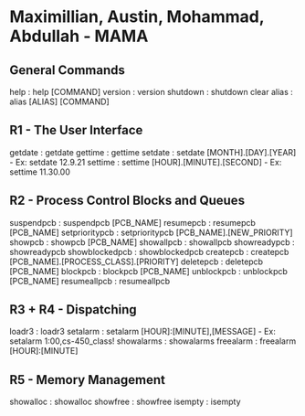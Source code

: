 # Maximillian, Austin, Mohammad, Abdullah - MAMA

## General Commands
help : help [COMMAND]
version : version
shutdown : shutdown
clear
alias : alias [ALIAS] [COMMAND]

## R1 - The User Interface
getdate : getdate
gettime : gettime
setdate : setdate [MONTH].[DAY].[YEAR] - Ex: setdate 12.9.21
settime : settime [HOUR].[MINUTE].[SECOND] - Ex: settime 11.30.00

## R2 - Process Control Blocks and Queues
suspendpcb : suspendpcb [PCB_NAME]
resumepcb : resumepcb [PCB_NAME]
setprioritypcb : setprioritypcb [PCB_NAME].[NEW_PRIORITY]
showpcb : showpcb [PCB_NAME]
showallpcb : showallpcb
showreadypcb : showreadypcb
showblockedpcb : showblockedpcb
createpcb : createpcb [PCB_NAME].[PROCESS_CLASS].[PRIORITY]
deletepcb : deletepcb [PCB_NAME]
blockpcb : blockpcb [PCB_NAME]
unblockpcb : unblockpcb [PCB_NAME]
resumeallpcb : resumeallpcb

## R3 + R4 - Dispatching
loadr3 : loadr3
setalarm : setalarm [HOUR]:[MINUTE],[MESSAGE] - Ex: setalarm 1:00,cs-450_class!
showalarms : showalarms
freealarm : freealarm [HOUR]:[MINUTE]

## R5 - Memory Management
showalloc : showalloc
showfree : showfree
isempty : isempty

